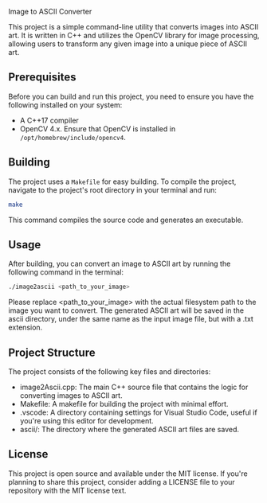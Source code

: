 Image to ASCII Converter

This project is a simple command-line utility that converts images into ASCII art. It is written in C++ and utilizes the OpenCV library for image processing, allowing users to transform any given image into a unique piece of ASCII art.

## Prerequisites

Before you can build and run this project, you need to ensure you have the following installed on your system:

- A C++17 compiler
- OpenCV 4.x. Ensure that OpenCV is installed in `/opt/homebrew/include/opencv4`.

## Building

The project uses a `Makefile` for easy building. To compile the project, navigate to the project's root directory in your terminal and run:

```sh
make
```

This command compiles the source code and generates an executable.

## Usage

After building, you can convert an image to ASCII art by running the following command in the terminal:

```sh
./image2ascii <path_to_your_image>
```
Please replace <path_to_your_image> with the actual filesystem path to the image you want to convert. The generated ASCII art will be saved in the ascii directory, under the same name as the input image file, but with a .txt extension.

## Project Structure

The project consists of the following key files and directories:

- image2Ascii.cpp: The main C++ source file that contains the logic for converting images to ASCII art.
- Makefile: A makefile for building the project with minimal effort.
- .vscode: A directory containing settings for Visual Studio Code, useful if you're using this editor for development.
- ascii/: The directory where the generated ASCII art files are saved.

## License
This project is open source and available under the MIT license. If you're planning to share this project, consider adding a LICENSE file to your repository with the MIT license text.
